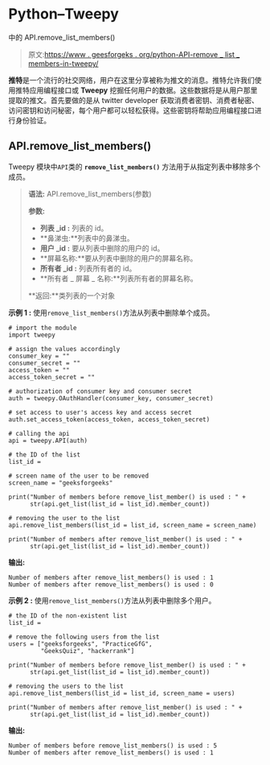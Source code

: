 # Python–Tweepy

中的 API.remove_list_members()

> 原文:[https://www . geesforgeks . org/python-API-remove _ list _ members-in-tweepy/](https://www.geeksforgeeks.org/python-api-remove_list_members-in-tweepy/)

**推特**是一个流行的社交网络，用户在这里分享被称为推文的消息。推特允许我们使用推特应用编程接口或 **Tweepy** 挖掘任何用户的数据。这些数据将是从用户那里提取的推文。首先要做的是从 twitter developer 获取消费者密钥、消费者秘密、访问密钥和访问秘密，每个用户都可以轻松获得。这些密钥将帮助应用编程接口进行身份验证。

## API.remove_list_members()

Tweepy 模块中`API`类的 **`remove_list_members()`** 方法用于从指定列表中移除多个成员。

> **语法:** API.remove_list_members(参数)
> 
> **参数:**
> 
> *   **列表 _id :** 列表的 id。
> *   **鼻涕虫:**列表中的鼻涕虫。
> *   **用户 _id :** 要从列表中删除的用户的 id。
> *   **屏幕名称:**要从列表中删除的用户的屏幕名称。
> *   **所有者 _id :** 列表所有者的 id。
> *   **所有者 _ 屏幕 _ 名称:**列表所有者的屏幕名称。
> 
> **返回:**类列表的一个对象

**示例 1 :** 使用`remove_list_members()`方法从列表中删除单个成员。

```
# import the module
import tweepy

# assign the values accordingly
consumer_key = ""
consumer_secret = ""
access_token = ""
access_token_secret = ""

# authorization of consumer key and consumer secret
auth = tweepy.OAuthHandler(consumer_key, consumer_secret)

# set access to user's access key and access secret 
auth.set_access_token(access_token, access_token_secret)

# calling the api 
api = tweepy.API(auth)

# the ID of the list
list_id = 

# screen name of the user to be removed
screen_name = "geeksforgeeks"

print("Number of members before remove_list_member() is used : " +
      str(api.get_list(list_id = list_id).member_count))

# removing the user to the list
api.remove_list_members(list_id = list_id, screen_name = screen_name)

print("Number of members after remove_list_member() is used : " +
      str(api.get_list(list_id = list_id).member_count))
```

**输出:**

```
Number of members after remove_list_members() is used : 1
Number of members after remove_list_members() is used : 0

```

**示例 2 :** 使用`remove_list_members()`方法从列表中删除多个用户。

```
# the ID of the non-existent list
list_id = 

# remove the following users from the list
users = ["geeksforgeeks", "PracticeGfG",
         "GeeksQuiz", "hackerrank"]

print("Number of members before remove_list_member() is used : " +
      str(api.get_list(list_id = list_id).member_count))

# removing the users to the list
api.remove_list_members(list_id = list_id, screen_name = users)

print("Number of members after remove_list_member() is used : " +
      str(api.get_list(list_id = list_id).member_count))
```

**输出:**

```
Number of members before remove_list_members() is used : 5
Number of members after remove_list_members() is used : 1

```